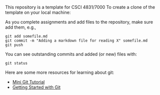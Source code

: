 This repository is a template for CSCI 4831/7000 To create a clone of the template on your local machine:

As you complete assignments and add files to the repository, make sure add them, e.g.,

```
git add somefile.md
git commit -m "Adding a markdown file for reading X" somefile.md
git push
```

You can see outstanding commits and added (or new) files with:

```
git status
```

Here are some more resources for learning about git:

  * [Mini Git Tutorial](https://f0rki.at/mini-git-tutorial.html)
  * [Getting Started with Git](http://alistapart.com/article/get-started-with-git)
